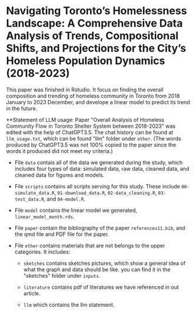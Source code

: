# Navigating Toronto’s Homelessness Landscape: A Comprehensive Data Analysis of Trends, Compositional Shifts, and Projections for the City’s Homeless Population Dynamics (2018-2023)

This paper was finished in Rstudio. It focus on finding the overall composition and trending of homeless community in Toronto from 2018 January to 2023 December, and develope a linear model to predict its trend in the future.

**Statement of LLM usage: Paper "Overall Analysis of Homeless Community Flow in Toronto Shelter System between 2018-2023" was edited with the help of ChatGPT3.5. The chat history can be found at `llm_usage.txt`, which can be found "llm" folder under `other`. (The words produced by ChatGPT3.5 was not 100% copied to the paper since the words it produced did not meet my criteria.)

- FIle `data` contais all of the data we generated during the study, which includes four types of data: simulated data, raw data, cleaned data, and cleaned data for figures and models.

- File `scripts` contains all scripts serving for this study. These include `00-simulate_data.R`, `01-download_data.R`, `02-data_cleaning.R`, `03-test_data.R`, and `04-model.R`.

- File `model` contains the linear model we generated, `linear_model_month.rds`.

- File `paper` contain the bibliography of the paper `references11.bib`, and the qmd file and PDF file for the paper.

- File `other` contains materials that are not belongs to the upper categories. It includes:

  - `sketches` contains sketches pictures, which show a general idea of what the graph and data should be like. you can find it in the "sketches" folder under `inputs`.

  - `literature` contains pdf of literatures we have referenced in out article.

  -  `llm` which contains the llm statement.
